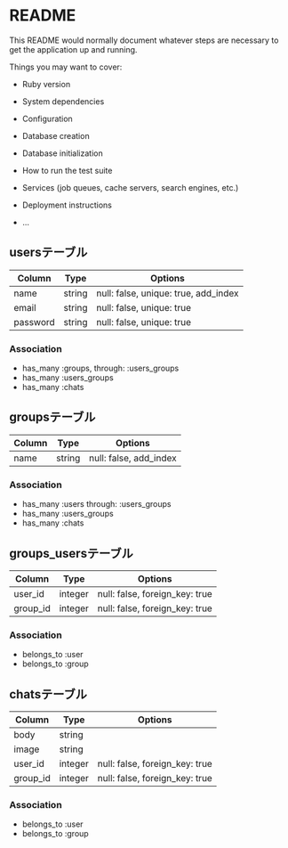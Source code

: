 # README

This README would normally document whatever steps are necessary to get the
application up and running.

Things you may want to cover:

* Ruby version

* System dependencies

* Configuration

* Database creation

* Database initialization

* How to run the test suite

* Services (job queues, cache servers, search engines, etc.)

* Deployment instructions

* ...


## usersテーブル
|Column|Type|Options|
|------|----|-------|
|name|string|null: false, unique: true, add_index|
|email|string|null: false, unique: true|
|password|string|null: false, unique: true|
### Association
- has_many :groups, through: :users_groups
- has_many :users_groups
- has_many :chats

## groupsテーブル
|Column|Type|Options|
|------|----|-------|
|name|string|null: false, add_index|
### Association
- has_many :users through: :users_groups
- has_many :users_groups
- has_many :chats

## groups_usersテーブル
|Column|Type|Options|
|------|----|-------|
|user_id|integer|null: false, foreign_key: true|
|group_id|integer|null: false, foreign_key: true|

### Association
- belongs_to :user
- belongs_to :group


## chatsテーブル
|Column|Type|Options|
|------|----|-------|
|body|string||
|image|string||
|user_id|integer|null: false, foreign_key: true|
|group_id|integer|null: false, foreign_key: true|

### Association
- belongs_to :user
- belongs_to :group
